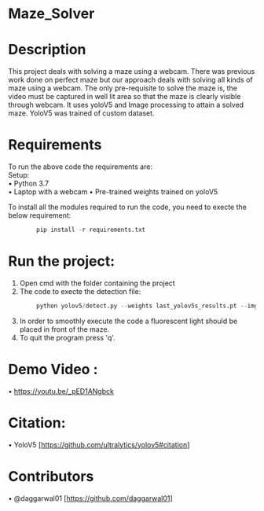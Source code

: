 # Maze_Solver

# Description  
  
This project deals with solving a maze using a webcam. There was previous work done on perfect maze but our approach deals with solving all kinds of maze using a webcam. The only pre-requisite to solve the maze is, the video must be captured in well lit area so that the maze is clearly visible through webcam. It uses yoloV5 and Image processing to attain a solved maze. YoloV5 was trained of custom dataset.  
  
# Requirements  
To run the above code the requirements are:  
Setup:  
• Python 3.7  
• Laptop with a webcam 
• Pre-trained weights trained on yoloV5

  
To install all the modules required to run the code, you need to execte the below requirement:  
  
```python  
        pip install -r requirements.txt  
```  

# Run the project:  
1. Open cmd with the folder containing the project
2. The code to execte the detection file:  

```python  
        python yolov5/detect.py --weights last_yolov5s_results.pt --img 416 --conf 0.4 --source 0 --save-txt  
```
  
3. In order to smoothly execute the code a fluorescent light should be placed in front of the maze.  
4. To quit the program press 'q'.  

# Demo Video :  
• https://youtu.be/_pED1ANgbck

  
# Citation: 
• YoloV5 [https://github.com/ultralytics/yolov5#citation]  
  
# Contributors  
• @daggarwal01 [https://github.com/daggarwal01]

  


